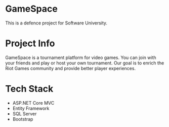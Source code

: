 # GameSpace
This is а defence project for Software University.

# Project Info
GameSpace is a tournament platform for video games. You can join with your friends and play or host your own tournament. Our goal is to enrich the Riot Games community and provide better player experiences.

# Tech Stack
- ASP.NET Core MVC
- Entity Framework
- SQL Server
- Bootstrap
